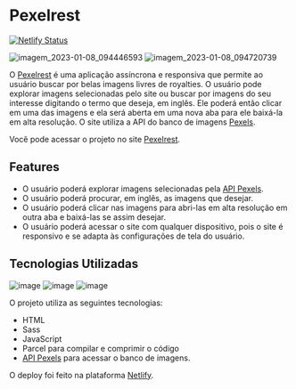 # Pexelrest

[![Netlify Status](https://api.netlify.com/api/v1/badges/90f023b0-1b82-4c53-8ce7-c86aada7e2fe/deploy-status)](https://app.netlify.com/sites/pexelrest/deploys)

![imagem_2023-01-08_094446593](https://user-images.githubusercontent.com/97895946/211196741-f2e5b70d-339e-4867-a0b4-feba1fa10019.png) ![imagem_2023-01-08_094720739](https://user-images.githubusercontent.com/97895946/211196831-86884a37-a344-444c-abf0-d4f439f061d2.png)

O [Pexelrest](https://pexelrest.netlify.app) é uma aplicação assíncrona e responsiva que permite ao usuário buscar por belas imagens livres de royalties. O usuário pode explorar imagens selecionadas pelo site ou buscar por imagens do seu interesse digitando o termo que deseja, em inglês. Ele poderá então clicar em uma das imagens e ela será aberta em uma nova aba para ele baixá-la em alta resolução. O site utiliza a API do banco de imagens [Pexels](https://www.pexels.com/pt-br/).

Você pode acessar o projeto no site [Pexelrest](https://pexelrest.netlify.app).

## Features

- O usuário poderá explorar imagens selecionadas pela [API Pexels](https://www.pexels.com/pt-br/).
- O usuário poderá procurar, em inglês, as imagens que desejar.
- O usuário poderá clicar nas imagens para abri-las em alta resolução em outra aba e baixá-las se assim desejar.
- O usuário poderá acessar o site com qualquer dispositivo, pois o site é responsivo e se adapta às configurações de tela do usuário.

## Tecnologias Utilizadas

![image](https://user-images.githubusercontent.com/97895946/205108561-dde54ea5-a2a7-4533-a148-b62c1375c6e1.png) ![image](https://user-images.githubusercontent.com/97895946/205108636-b0d5860d-94d6-4b79-b805-718d7287a329.png) ![image](https://user-images.githubusercontent.com/97895946/205108442-f8b3cce5-4a18-47c8-9fe4-2d25763f04ea.png)

O projeto utiliza as seguintes tecnologias:

- HTML
- Sass
- JavaScript
- Parcel para compilar e comprimir o código
- [API Pexels](https://www.pexels.com/pt-br/) para acessar o banco de imagens.

O deploy foi feito na plataforma [Netlify](https://www.netlify.com).

